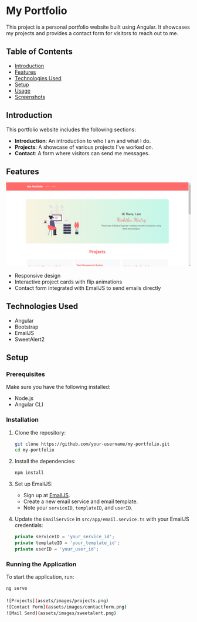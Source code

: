 # My Portfolio

This project is a personal portfolio website built using Angular. It showcases my projects and provides a contact form for visitors to reach out to me.

## Table of Contents
- [Introduction](#introduction)
- [Features](#features)
- [Technologies Used](#technologies-used)
- [Setup](#setup)
- [Usage](#usage)
- [Screenshots](#screenshots)

## Introduction

This portfolio website includes the following sections:
- **Introduction**: An introduction to who I am and what I do.
- **Projects**: A showcase of various projects I've worked on.
- **Contact**: A form where visitors can send me messages.

## Features

![Introduction](src/assets/images/intro.png)

- Responsive design
- Interactive project cards with flip animations
- Contact form integrated with EmailJS to send emails directly

## Technologies Used

- Angular
- Bootstrap
- EmailJS
- SweetAlert2

## Setup

### Prerequisites

Make sure you have the following installed:
- Node.js
- Angular CLI

### Installation

1. Clone the repository:
    ```bash
    git clone https://github.com/your-username/my-portfolio.git
    cd my-portfolio
    ```

2. Install the dependencies:
    ```bash
    npm install
    ```

3. Set up EmailJS:
    - Sign up at [EmailJS](https://www.emailjs.com/).
    - Create a new email service and email template.
    - Note your `serviceID`, `templateID`, and `userID`.

4. Update the `EmailService` in `src/app/email.service.ts` with your EmailJS credentials:
    ```typescript
    private serviceID = 'your_service_id';
    private templateID = 'your_template_id';
    private userID = 'your_user_id';
    ```

### Running the Application

To start the application, run:
```bash
ng serve

![Projects](assets/images/projects.png)
![Contact Form](assets/images/contactform.png)
![Mail Send](assets/images/sweetalert.png)

